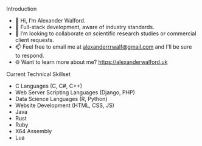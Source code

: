 Introduction
- 👋 Hi, I’m Alexander Walford.
- 🧠 Full-stack development, aware of industry standards. 
- 👥 I’m looking to collaborate on scientific research studies or commercial client requests.
- 📫 Feel free to email me at alexanderrrwalf@gmail.com and I'll be sure to respond. 
- 🌐 Want to learn more about me? https://alexanderwalford.uk 

Current Technical Skillset
- C Languages (C, C#, C++)
- Web Server Scripting Languages (Django, PHP)
- Data Science Languages (R, Python)
- Website Development (HTML, CSS, JS)
- Java
- Rust
- Ruby
- X64 Assembly
- Lua
